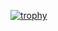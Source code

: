 [![trophy](https://github-profile-trophy.vercel.app/?username=Mihail)](https://github.com/ryo-ma/github-profile-trophy)
